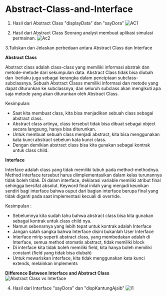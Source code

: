 # Abstract-Class-and-Interface
1. Hasil dari Abstract Class "displayData" dan "sayDora" 
![AC1](https://user-images.githubusercontent.com/56226681/102002681-73c64e80-3d31-11eb-8093-14124bddf1af.png)

2. Hasil dari Abstract Class Seorang analyst membuat aplikasi simulasi permainan.
![Ac2](https://user-images.githubusercontent.com/56226681/102002682-7628a880-3d31-11eb-9abb-db042a471930.png)

3.Tuliskan dan Jelaskan perbedaan antara Abstract Class dan Interface

**Abstract Class**

Abstract class adalah class-class yang memiliki informasi abstrak dan metode-metode dari sekumpulan data. Abstract Class tidak bisa diubah dan  berlaku juga sebagai kerangka dalam penciptaan subclass-subclassnya.
Sebuah Abstract Classs memiliki informasi dan metode yang dapat diturunkan ke subclassnya, dan seluruh subclass akan mengikuti apa saja metode yang akan diturunkan oleh Abstract Class.

Kesimpulan:
* Saat kita membuat class, kita bisa menjadikan sebuah class sebagai abstract class.
* Abstract class artinya, class tersebut tidak bisa dibuat sebagai object secara langsung, hanya bisa diturunkan.
* Untuk membuat sebuah class menjadi abstract, kita bisa menggunakan kata kunci abstract sebelum kata kunci class.
* Dengan demikian abstract class bisa kita gunakan sebagai kontrak untuk class child.

**Interface** 

Interface adalah class yang tidak memiliki tubuh pada method-methodnya. Method interface tersebut harus diimplementasikan dalam kelas turunannya tidak boleh tidak. 
Di dalam interface, deklarasi variable memiliki atribut final sehingga bersifat absolut. 
Keyword final inilah yang menjadi keunikan sendiri bagi interface bahwa ouput dari bagian interface berupa final yang tidak diganti pada saat implementasi kecuali di override.

Kesimpulan :
* Sebelumnya kita sudah tahu bahwa abstract class bisa kita gunakan sebagai kontrak untuk class child nya.
* Namun sebenarnya yang lebih tepat untuk kontrak adalah Interface
* Jangan salah sangka bahwa Interface disini bukanlah User Interface
* Interface mirip seperti abstract class, yang membedakan adalah di Interface, semua method otomatis abstract, tidak memiliki block
* Di interface kita tidak boleh memiliki field, kita hanya boleh memiliki constant (field yang tidak bisa diubah)
* Untuk mewariskan interface, kita tidak menggunakan kata kunci extends, melainkan implements

**Difference Between Interface and Abstract Class**
![Abstract Class vs Interface](https://user-images.githubusercontent.com/56226681/101999529-b166af80-3d10-11eb-9fd9-857cce09761b.png)

4. Hasil dari Interface "sayDora" dan "dispKantungAjaib"
![I1](https://user-images.githubusercontent.com/56226681/102002683-77f26c00-3d31-11eb-8f87-0902ea0052ed.png)
